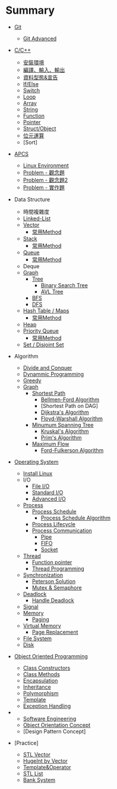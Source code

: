 # Summary
* [Git](cpp_sec/git_basic.md)
  * [Git Advanced](cpp_sec/git_advanced.md)

* [C/C++](cpp_sec/cpp.md)
  * [安裝環境](cpp_sec/install.md)
  * [編譯、輸入、輸出](cpp_sec/compile_io.md)
  * [資料型態&宣告](cpp_sec/Variable.md)
  * [If/Else](cpp_sec/if_else.md)
  * [Switch](cpp_sec/switch.md)
  * [Loop](cpp_sec/loop.md)
  * [Array](cpp_sec/array.md)
  * [String](cpp_sec/string.md)
  * [Function](cpp_sec/function.md)
  * [Pointer](cpp_sec/pointer.md)
  * [Struct/Object](cpp_sec/class.md)
  * [位元運算](cpp_sec/bitwise.md)
  * [Sort]
* [APCS](cpp_sec/apcs.md)
  * [Linux Environment](cpp_sec/linux_env.md)
  * [Problem - 觀念題](cpp_sec/problem_concept.md)
  * [Problem - 觀念題2](cpp_sec/problem_concept2.md)
  * [Problem - 實作題](cpp_sec/problem_coding.md) 
* Data Structure
  * 時間複雜度
  * [Linked-List](cpp_sec/list.md)
  * [Vector](cpp_sec/vector.md)
    * [常用Method](cpp_sec/vector_method.md)
  * [Stack](cpp_sec/stack.md)
    * [常用Method](cpp_sec/stack_method.md)
  * [Queue](cpp_sec/queue.md)
    * [常用Method](cpp_sec/queue_method.md)
  * Deque
  * [Graph](cpp_sec/graph.md)
    * [Tree](cpp_sec/tree.md)
      * [Binary Search Tree](cpp_sec/bst.md)
      * [AVL Tree](cpp_sec/avl.md)
    * [BFS](cpp_sec/bfs.md)
    * [DFS](cpp_sec/dfs.md)
  * [Hash Table / Maps](cpp_sec/hashmap.md)
    * [常用Method](cpp_sec/hashmap_method.md)
  * [Heap](cpp_sec/heap.md)
  * [Priority Queue](cpp_sec/priority_queue.md)
    * [常用Method](cpp_sec/priority_queue_method.md)
  * [Set / Disjoint Set](cpp_sec/set.md)
* Algorithm
  * [Divide and Conquer](cpp_sec/dc.md)
  * [Dynammic Programming](cpp_sec/dp.md)
  * [Greedy](cpp_sec/greedy.md)
  * [Graph](cpp_sec/graph.md)
    * [Shortest Path](cpp_sec/shortest_path.md)
      * [Bellmen-Ford Algorithm](cpp_sec/bf.md)
      * [Shortest Path on DAG]
      * [Dijkstra's Algorithm](cpp_sec/Dijkstra.md)
      * [Floyd-Warshall Algorithm](cpp_sec/fw.md)
    * [Minumum Spanning Tree](cpp_sec/mst.md)
      * [Kruskal's Algorithm](cpp_sec/kruskal.md)
      * [Prim's Algorithm](cpp_sec/prim.md)
    * [Maximum Flow](cpp_sec/maximum_flow.md)
      * [Ford-Fulkerson Algorithm](cpp_sec/ff.md)
* [Operating System](cpp_sec/os_overview.md)
  * [Install Linux](cpp_sec/installLinux.md)
  * I/O
    * [File I/O](cpp_sec/fileio.md)
    * [Standard I/O](cpp_sec/stdio.md)
    * [Advanced I/O](cpp_sec/advanceio.md)
  * [Process](cpp_sec/process.md)
    * [Process Schedule](cpp_sec/process_schedule.md)
      * [Process Schedule Algorithm](cpp_sec/process_schedule_algo.md)
    * [Process Lifecycle](cpp_sec/process_lifecycle.md)
    * [Process Communication](cpp_sec/process_communiation.md)
      * [Pipe](cpp_sec/pipe.md)
      * [FIFO](cpp_sec/fifo.md)
      * [Socket](cpp_sec/socket.md)
  * [Thread](cpp_sec/thread.md)
    * [Function pointer](cpp_sec/fp.md)
    * [Thread Programming](cpp_sec/thread_programming.md)
  * [Synchronization](cpp_sec/synchronization.md)
    * [Peterson Solution](cpp_sec/peterson.md)
    * [Mutex & Semaphore](cpp_sec/mutex.md)
  * [Deadlock](cpp_sec/deadlock.md)
    * [Handle Deadlock](cpp_sec/handle_deadlock.md)
  * [Signal](cpp_sec/signal.md)
  * [Memory](cpp_sec/memory.md)
    * [Paging](cpp_sec/paging.md)
  * [Virtual Memory](cpp_sec/virtual_memory.md)
    * [Page Replacement](cpp_sec/page_replacement.md)
  * [File System](cpp_sec/filesystem.md)
  * [Disk](cpp_sec/disk.md)
* [Object Oriented Programming](cpp_sec/oop.md)
  * [Class Constructors](cpp_sec/constructor.md)
  * [Class Methods](cpp_sec/method.md)
  * [Encapsulation](cpp_sec/encapsulation.md)
  * [Inheritance](cpp_sec/inheritance.md)
  * [Polymorphism](cpp_sec/polymorphism.md)
  * [Template](cpp_sec/template.md)
  * [Exception Handling](cpp_sec/exception.md)
* * [Software Engineering](cpp_sec/software_engineering.md)
  * [Object Orientation Concept](cpp_sec/ooc.md)
  * [Design Pattern Concept]
  
* [Practice]
  * [STL Vector](cpp_sec/practice_vector.md)
  * [HugeInt by Vector](cpp_sec/practice_hugeint.md)
  * [Template&Operator](cpp_sec/practice_template.md)
  * [STL List](cpp_sec/practice_list.md)
  * [Bank System](cpp_sec/bankSystem.md)